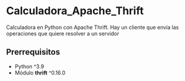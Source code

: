 # Calculadora_Apache_Thrift
Calculadora en Python con Apache Thrift. Hay un cliente que envía las operaciones que quiere resolver a un servidor

## Prerrequisitos
* Python ^3.9
* Módulo **thrift** ^0.16.0